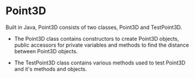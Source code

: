 # Point3D

Built in Java, Point3D consists of two classes, Point3D and TestPoint3D. 

- The Point3D class contains constructors to create Point3D objects, public accessors for private variables and methods to find the distance between Point3D objects. 

- The TestPoint3D class contains various methods used to test Point3D and it's methods and objects.
